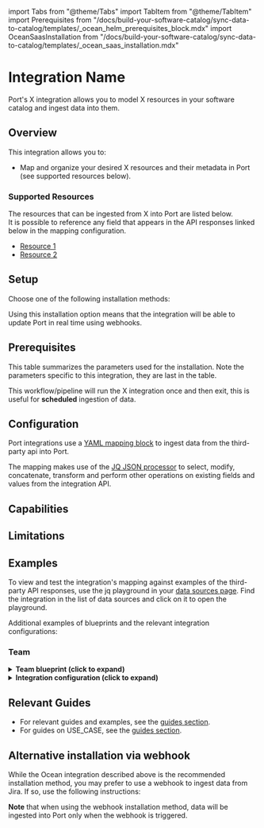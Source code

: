 import Tabs from "@theme/Tabs"
import TabItem from "@theme/TabItem"
import Prerequisites from "/docs/build-your-software-catalog/sync-data-to-catalog/templates/\_ocean_helm_prerequisites_block.mdx"
import OceanSaasInstallation from "/docs/build-your-software-catalog/sync-data-to-catalog/templates/_ocean_saas_installation.mdx"

# Integration Name

Port's X integration allows you to model X resources in your software catalog and ingest data into them.

## Overview

This integration allows you to:

- Map and organize your desired X resources and their metadata in Port (see supported resources below).
<!--
If real time is supported, add this to the list:
- Watch for X object changes (create/update/delete) in real-time, and automatically apply the changes to your software catalog.

If real time is not supported, add this to the list:
- Periodically ingest X resources into Port.

If there are any special capabilities of the integration such as gitops, multi-account support, etc., mention them in the list briefly. For example:
- Manage Port entities using GitOps.
-->

### Supported Resources

The resources that can be ingested from X into Port are listed below.  
It is possible to reference any field that appears in the API responses linked below in the mapping configuration.

- [Resource 1](link-to-api-docs)
- [Resource 2](link-to-api-docs)

<!--
List the resources that can be ingested using this integration, with links to the 3rd party API documentation.
If we support generic resources based on the third party api capabilities link to the docs and how to find it. e.g. like in aws.
-->

## Setup

Choose one of the following installation methods:

<Tabs groupId="installation-methods" queryString="installation-methods">

<TabItem value="hosted-by-port" label="Hosted by Port" default>

<OceanSaasInstallation/>

</TabItem>

<TabItem value="real-time-self-hosted" label="Self-hosted">

Using this installation option means that the integration will be able to update Port in real time using webhooks.

<h2> Prerequisites </h2>
 
<Prerequisites/>

<!-- The INTEGRATION-NAME should be the same as its called in the Data Sources modal in the app -->
<OceanRealtimeInstallation integration="INTEGRATION-NAME" />

This table summarizes the parameters used for the installation.
Note the parameters specific to this integration, they are last in the table.
<!-- Add a table of the available params for installation. The params that are specific for the integration should be last -->

</TabItem>

<TabItem value="one-time-ci" label="CI">

This workflow/pipeline will run the X integration once and then exit, this is useful for **scheduled** ingestion of data.



</TabItem>

</Tabs>


## Configuration

Port integrations use a [YAML mapping block](/build-your-software-catalog/customize-integrations/configure-mapping#configuration-structure) to ingest data from the third-party api into Port.

The mapping makes use of the [JQ JSON processor](https://stedolan.github.io/jq/manual/) to select, modify, concatenate, transform and perform other operations on existing fields and values from the integration API.

## Capabilities

<!-- Add any unique capability here using a ### header. For example:
### Ingest files from your repositories
-->

## Limitations

<!-- Add any limitations of the integration here -->

## Examples

<!-- Make sure to add examples of supported blueprints and mappings -->
<!--If there are 5 or more examples, create a new page for the examples and link to it here. -->

To view and test the integration's mapping against examples of the third-party API responses, use the jq playground in your [data sources page](https://app.getport.io/settings/data-sources). Find the integration in the list of data sources and click on it to open the playground.

Additional examples of blueprints and the relevant integration configurations:

<!-- Here is an example of blueprint and integration configuration (Replace with the integration resources) -->
### Team

<details>
<summary><b>Team blueprint (click to expand)</b></summary>

```json showLineNumbers
{
  "identifier": "linearTeam",
  "title": "Linear Team",
  "icon": "Linear",
  "description": "A Linear team",
  "schema": {
    "properties": {
      "description": {
        "type": "string",
        "title": "Description",
        "description": "Team description"
      },
      "workspaceName": {
        "type": "string",
        "title": "Workspace Name",
        "description": "The name of the workspace this team belongs to"
      },
      "url": {
        "title": "Team URL",
        "type": "string",
        "format": "url",
        "description": "URL to the team in Linear"
      }
    }
  },
  "calculationProperties": {}
}
```

</details>

<details>
<summary><b>Integration configuration (click to expand)</b></summary>

```yaml showLineNumbers
createMissingRelatedEntities: true
deleteDependentEntities: true
resources:
  - kind: team
    selector:
      query: "true"
    port:
      entity:
        mappings:
          identifier: .key
          title: .name
          blueprint: '"linearTeam"'
          properties:
            description: .description
            workspaceName: .organization.name
            url: "\"https://linear.app/\" + .organization.urlKey + \"/team/\" + .key"
```

</details>

## Relevant Guides

<!-- This section should contain one or more links (using bullets) to the guides section, filtered by technology/use-case. -->
<!-- Make sure to replace the ?tags=<X> with your integration identifier -->
- For relevant guides and examples, see the [guides section](https://docs.port.io/guides?tags=<X>).
- For guides on USE_CASE, see the [guides section](https://docs.port.io/guides?tags=<USE_CASE>).

## Alternative installation via webhook

<!-- If the integration has an alternative installation method section, add it here. -->

While the Ocean integration described above is the recommended installation method, you may prefer to use a webhook to ingest data from Jira. If so, use the following instructions:

**Note** that when using the webhook installation method, data will be ingested into Port only when the webhook is triggered.